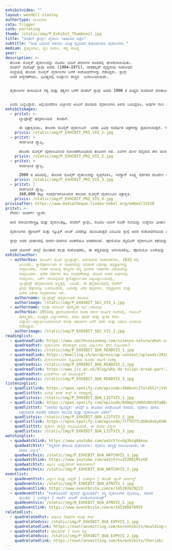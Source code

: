 ```yaml
---
exhibitvideo: ""
layout: wendell-stanley
authortype: ಮೂಲಗಳು
cata: trigger
catb: narrating
thumb: /static/img/P_Exhibit_Thumbnail.jpg
title: "ವೆಂಡೆಲ್‌ ಸ್ಟಾನ್ಲೇ: ವೈರಾಣು ಇತಿಹಾಸದ ಚಿತ್ರಣ"
subtitle: "ಸಾವು ಬದುಕಿನ ನಡುವಣ ವಿಚಿತ್ರ ಸ್ವಭಾವದ ಕುತೂಹಲಕಾರಿ ವೈರಾಣುಗಳು "
medium: ಪ್ರತಿಕೃತಿಗಳು, ದ್ವನಿ ಸುರುಳಿ, ಪಠ್ಯ ಸಾಹಿತ್ಯ
year: --
description: >-
  ತಂಬಾಕು ಮೊಸೈಕ್‌ ವೈರಾಣುವನ್ನು ಮೊದಲ ಬಾರಿಗೆ ಹರಳುಗಳ ರೂಪದಲ್ಲಿ ಘನೀಕರಿಸಲಾಯಿತು. 
  ವೆಂಡೆಲ್‌ ಮೆರೆಡಿಥ್‌ ಸ್ಟಾನ್ಲೇ ಅವರು (1904–1971), ರಾಕೆಫೆಲ್ಲರ್‌ ವೈದ್ಯಕೀಯ ಸಂಶೋಧನ
  ಸಂಸ್ಥೆಯಲ್ಲಿ ತಂಬಾಕು ಮೊಸೈಕ್‌ ವೈರಾಣುಗಳ ಬಗೆಗೆ ಸಂಶೋಧನೆಗಳನ್ನು ನೆಡೆಸಿದ್ದರು. ಸ್ಟಾನ್ಲೇ
  ಅವರ ಅನ್ವೇಷಣೆಯು, ಭವಿಷ್ಯದಲ್ಲಿ ಸೂಕ್ಷಾಣು ಶಾಸ್ತ್ರದ  ಬುನಾದಿಯಾಯಿತು.  


  ವೈರಾಣುಗಳ ರಾಸಾಯನಿಕ ಸತ್ವ ಮತ್ತು ತತ್ವಗಳ ಬಗೆಗೆ ವೆಂಡೆಲ್‌ ಸ್ಟಾನ್ಲೇ ಅವರು 1900 ರ ಮಧ್ಯದ ಸುಮಾರಿಗೆ ಮಾತಾಡಿರುವ ದ್ವನಿ ಸುರುಳಿಯನ್ನು ಆಲಿಸಿ, ಇತಿಹಾಸವನ್ನೇ ಬದಲಾಯಿಸಿದ ವೈರಾಣುಗಳ ಬಗೆಗೆ ತಿಳಿದುಕೊಳ್ಳಿ.


  ಎಂದು ಬಣ್ಣಿಸಿದ್ದಾರೆ. ಅಲ್ಲಿಯವರೆಗೂ ವಿಜ್ಞಾನದ ಅರಿವಿಗೆ ಹಲವಾರು ವೈರಾಣುಗಳು ತಿಳಿದು ಬಂದಿದ್ದರೂ, ಅವುಗಳ ಗುಣ ಸ್ವಭಾವ ಮತ್ತು ರಾಸಾಯನಿಕ ತತ್ವಗಳ ಜ್ಙಾನ ಇನ್ನೂ ನಿಗೂಢವಾಗಿತ್ತು.  ಸ್ಟಾಂಲಿ ಅವರ ಸಂಶೋಧನೆಯು ವೈಜ್ಞಾನಿಕ ಸಮೂಹದಲ್ಲಿ ಹೊಸ ಅಲೆಗಳನ್ನು ಎಬ್ಬಿಸಿತ್ತು, ವೈರಾಣು ಅನುವಂಶಿಕತೆಯ ಅಧ್ಯಯನದ ಹೊಸ ಹಾದಿ ತೆರೆದಿತ್ತು. ಭವಿಷ್ಯದಲ್ಲಿ 1946 ರಲ್ಲಿ ರಾಸಾಯನಿಕ ಶಾಸ್ತ್ರದ ಕ್ಷೇತ್ರದಲ್ಲಿ, ಸಹ ಭಾಗಿತ್ವ ನೊಬೆಲ್‌ ಪುರಸ್ಕಾರವೂ ಸ್ಟಾಂಲಿಯವರಿಗೆ ಲಭಿಸಿತು.
exhibitimages:
  - pritxt: >-
      ಬ್ಯಾಂಕ್ರಾಫ್ಟ್‌ ಪುಸ್ತಕಾಲಯದ  ಕೊಡುಗೆ. 

      ಈ ಚಿತ್ರಾಕೃತಿಯು, ತಂಬಾಕು ಮೊಸೈಕ್‌ ವೈರಾಣುವಿನ  ಎರಡು ವಿವಿಧ ಸಂವರ್ಧಿತ ಚಿತ್ರಗಳನ್ನು ಪ್ರತಿಬಿಂಬಿಸುತ್ತವೆ. ಇಲೆಕ್ಟ್ರಾನ್‌ ಸೂಕ್ಷ್ಮ ದರ್ಶಕದ ಮುಖೇಣ, 20,000 ಪಟ್ಟು ಸಂವರ್ಧನಗೊಳಿಸಿದರೂ ಈ ವೈರಾಣುವನ್ನು ನೋಡುವುದು ಕಷ್ಟ ಸಾಧ್ಯವಾಗಿದೆ.  ವೆಂಡೆಲ್‌ ಸ್ಟಾನ್ಲೇ ಅವರು, ವೈರಾಣುವನ್ನು ಘನೀಕರಿಸಿದ 13 ವರ್ಷಗಳ ನಂತರ 1948 ಇಸವಿಯಲ್ಲಿ ಈ ಛಾಯಾಚಿತ್ರವನ್ನು ತೆಗೆಯಲಾಗಿದೆ. ಈ ಸಂವರ್ಧಕ ಚಿತ್ರಾಕೃತಿಗಳ ವಿನಃ ವೈರಾಣುಗಳು ಒಳಗೊಂಡಿರುವ ಕಣಗಳನ್ನು ಪತ್ತೆ ಹಚ್ಚುವುದು, ವೈಜ್ಞಾನಿಕ ಇತಿಹಾಸದಲ್ಲಿ ಅದ್ಭುತ ಚಮತ್ಕಾರವೇ ಆಗಿತ್ತು. ವೈರಾಣುಗಳು ಪ್ರೋಟೀನ್ಸ್‌ ಮತ್ತು ರೈಬೋ ನ್ಯೂಕ್ಲಿಕ್‌ ಆಸಿಡ್‌ ಹೊಂದಿರುತ್ತವೆ ಎಂಬ ಸ್ಟಾನ್ಲೇ ಅವರ ಅನ್ವೇಷಣೆಯು, ಭವಿಷ್ಯದಲ್ಲಿ ವೈರಾಣುಶಾಸ್ತ್ರದ ಬುನಾದಿಯಾಯಿತು.
    privis: /static/img/P_EXHIBIT_PRI_VIS_1.jpg
  - pritxt: >
      ಸಾರ್ವಜನಿಕ ವ್ಯಾಪ್ತಿ. 

      ತಂಬಾಕು ಮೊಸೈಕ್‌ ವೈರಾಣುವಿನಿಂದ ಸೋಂಕಿತಗೊಂಡಿರುವ ತಂಬಾಕಿನ ಗಿಡ. ಎಲೆಗಳ ಮೇಲೆ ಹಬ್ಬಿರುವ ತೆಳು ಹಸಿರು ಬಣ್ಣದ ಹಂದರದ ಮೂಲಕ ಗುರಿತಿಸಬಹುದಾಗಿದೆ.  
    privis: /static/img/P_EXHIBIT_PRI_VIS_2.jpg
  - pritxt: >
      ಸಾರ್ವಜನಿಕ ವ್ಯಾಪ್ತಿ.

      2000 ರ ಆದಿಯಲ್ಲಿ, ತಂಬಾಕು ಮೊಸೈಕ್‌ ವೈರಾಣುವನ್ನು ಸ್ವಚ್ಛಗೊಳಿಸಿ, ಇಲೆಕ್ಟ್ರಾನ್‌ ಸೂಕ್ಷ್ಮ ದರ್ಶಕದ ಮುಖೇಣ ತೆಗೆದಿರುವ ಚಿತ್ರಾಕೃತಿ.
    privis: /static/img/P_EXHIBIT_PRI_VIS_3.jpg
  - pritxt: |
      ಸಾರ್ವಜನಿಕ ವ್ಯಾಪ್ತಿ.
      160,000 ಪಟ್ಟು ಸಂವರ್ಧನಗೊಳಿಸಿರುವ ತಂಬಾಕು ಮೊಸೈಕ್‌ ವೈರಾಣುವಿನ ಚಿತ್ರಾಕೃತಿ. 
    privis: /static/img/P_EXHIBIT_PRI_VIS_4.jpg
privisafter: https://www.mediatheque.lindau-nobel.org/embed/31538
pritxt: >-
  ಗೌರವ: ಆಂಡೆರ್ಸ್‌ ಬ್ಯಾರೆನಿ 

  ಜೀವ ರಸಾಯನಶಾಸ್ತ್ರಜ್ಞ ಮತ್ತು ವೈರಾಣುತಜ್ಞ, ವೆಂಡೆಲ್‌ ಸ್ಟಾನ್ಲೇ, ಮೊದಲ ಬಾರಿಗೆ ಲಿಂಡೌ ಸಬೆಯನ್ನು ಉದ್ದೇಶಿಸಿ ಭಾಷಣ ಮಾಡುತ್ತಿದ್ದರು.  ಯುವ ವಿದ್ಯಾರ್ಥಿಗಳಿಂದ ಹಿಡಿದು ನೋಬಲ್‌ ಪುರಸ್ಕಾರಕ್ಕಾಗಿ ಸ್ಪರ್ಧಿಸುವಂತಹ ನಿಪುಣರ ವರೆಗೂ ವಿವಿಧ ಬಗೆಯ ಪ್ರೇಕ್ಷಕರನ್ನು ಉದ್ದೇಶಿಸಿ ಮಾತನಾಡಬೇಕಿತ್ತು. ವೈರಾಣುಗಳಂತಹ ಕ್ಲಿಷ್ಟಕರ ವಿಷಯ ವಸ್ತುವನ್ನು ಸಹ ಎಷ್ಟು ಸರಳವಾಗಿ ಬಣ್ಣಿಸಿದ್ದಾರೆ ಎಂಬುದನ್ನು ಇಂದಿಗೂ ಅವರ ದ್ವನಿ ಮುದ್ರಿಕೆಯಿಂದ ಅರಿಯ ಬಹುದು. (ಡಾ.ಲಿವಿಂಗ್‌ ಸ್ಟೋನ್‌ ಅನ್ನು ಹಡುಕುವ ಅನ್ವೇಷಕರಂತೆ) 1930 ರಲ್ಲಿ ವೈರಾಣುಗಳ ಅನ್ವೇಷಣೆಯಿಂದ ಹಿಡಿದು ಎಲ್ಲ ಹಂತಗಳನ್ನೂ ವಿವರಿಸುತ್ತಾರೆ, ನಂತರ ತಾವು ಸಂಸ್ಕರಿಸಿ ಘನೀಕರಿಸಿದ ಮೊದಲ ವೈರಾಣು 'ಟೊಬ್ಯಾಕೋ ಮೊಸ್ಯಾಕ್‌ ವೈರಾಣು' ವಿನ  ಬಗೆಗೆ ವಿವರಣೆ ನೀಡುತ್ತಾರೆ. 

  ವೈರಾಣುಗಳು ಪ್ರೋಟೀನ್‌ ಮತ್ತು ನ್ಯೂಕ್ಲಿಕ್‌ ಆಸಿಡ್‌ ಎರಡನ್ನೂ ಹೊಂದಿರುತ್ತವೆ ಎಂಬುದು ಸ್ಟಾನ್ಲೆ ಅವರ ಸಂಶೋಧನೆಯಿಂದ ತಿಳಿದು ಬಂದಿದೆ.  ಜೀವ ಕೋಶಗಳ ಹೊರಗಿದ್ದರೆ,  ವೈರಾಣುಗಳು ನಿರ್ಜೀವಿಗಳಂತೆ ವರ್ತಿಸುತ್ತವೆ, ಅವು ಬೆಳೆಯುವುದಿಲ್ಲ. ಆದ್ದರಿಂದ ವೈರಾಣುಗಳನ್ನು ಜೀವಿಗಳೆಂದು ಪರಿಗಣಿಸಬೇಕೇ ಇಲ್ಲವೇ ಎಂಬ ಪ್ರಶ್ನೆ ಹುಟ್ಟುತ್ತದೆ. ಅರಿಸ್ಟಾಟಲ್ ನ ಸಿದ್ಧಾಂತದ ಪ್ರಕಾರ ಜೀವ ಮತ್ತು ನಿರ್ಜೀವ ವಸ್ತುಗಳ ನಡುವೆ ಖಡಾಖಂಡಿತವಾದ ವಿಭಿನ್ನತೆ ಇದೆಯೇ ಎಂಬ ಸಂಶಯದ ಪ್ರಶ್ನೆಯನ್ನು ಸ್ಟಾನ್ಲೇ ಪುನಃ ಕೇಳುತ್ತಾರೆ. ಸ್ಟಾನ್ಲೇ ಅವರು ವಿವರಿಸುವಂತೆ, ಟಿ.ಎಂ.ವಿ ವೈರಾಣುವಿನ ಕಾರ್ಯ ಚಟುವಟಿಕೆ, ಬೆಳವಣಿಗೆ ಕೇವಲ ಸೂಕ್ಷ್ಮಾಣುಗಳ ಗುಣ ಲಕ್ಞಣಗಳನ್ನು ಅವಲಂಬಿಸಿದೆ ಎಂಬುದು ಇವರ ಸಂಸೋಧನೆಯಿಂದಲೇ ತಿಳಿದು ಬಂದಿರುವ ಸಂಗತಿ. ಈ ಸಂದರ್ಭದಲ್ಲಿ, ಆಲ್‌ ಫ್ರೆಡ್‌ ನೋಬಲ್‌ ಅವರು – “ಜೀವಿಗಳಲ್ಲಿರುವ ಅಣು-ಕಣಗಳು ಜೀವಂತವಾಗಿಯೂ ನಿರ್ಜೀವ ವಸ್ತುಗಳಲ್ಲಿ ಇರುವ ಅಣು-ಕಣಗಳು ಜೀವಹೀನವಾಗಿಯೂ ಇರುತ್ತವೆಯೇ“ ಎಂಬ ಮೂಲಭೂತ ಪ್ರಶ್ನೆಯನ್ನು ಮಾಡಿದ್ದಾರೆ.

  ಸ್ಟಾನ್ಲೇ ಅವರ ಭಾಷಣದಲ್ಲಿ ಜೀವನ-ಮರಣದ ಚಿಂತನೆಯೂ ಅಡಕವಾಗಿದೆ. ಪೋಲಿಯೋ ಮ್ಯೆಲಿಟಸ್‌ ವೈರಾಣುವಿನ ಕಥೆಯನ್ನು ಮತ್ತು ಪೋಲಿಯೋ ರೋಗಕ್ಕೆ ಸುರಕ್ಷಿತ ಲಸಿಕೆಯ ಉತ್ಪಾದನೆಯ ಬಗೆಯನ್ನು ಇಲ್ಲಿ ವಿಚರ್ಶಿಸುತ್ತಾರೆ. 1940 ಮತ್ತು 1950 ರ ದಶಕಗಳಲ್ಲಿ, ಸಂಯುಕ್ತ ರಾಜ್ಯಗಳಲ್ಲಿ, ಪೋಲಿಯೋ ರೋಗವು ವ್ಯಾಪಕವಾಗಿ ಹರಡಿತ್ತು. ಸಾಮಾನ್ಯ ವೈಜ್ಞಾನಿಕ ಪದ್ಧತಿಯ ಪ್ರಕಾರ ಪ್ರತಿಯೊಂದು ಸಣ್ಣ ಅನ್ವೇಷಣೆಯನ್ನು ಸಹ ಅನ್ಯ ವಿಜ್ಞಾನಿಗಳ ವಿಮರ್ಶೆಗಾಗಿ ಪ್ರಕಾಶಿಸುತ್ತಾರೆ.

  ಆದರೆ ಜೋನಸ್‌ ಸಾಲ್ಕ್‌ ಮುಂತಾದ ಕೆಲವು ಸಂಶೋಧಕರು, ಈ ಪದ್ಧತಿಯನ್ನು ಅನುಸರಿಸಲಿಲ್ಲ. ಪೋಲಿಯೋ ಲಸಿಕೆಯನ್ನು ಉತ್ಪಾದಿಸುವ ಭರದಲ್ಲಿ, ಸಂಶೋಧನೆಯ ಆಗು ಹೋಗುಗಳನ್ನು ಮತ್ತು ಸಂಬಂಧಿಸಿದ ಪರಿಣಾಮಗಳನ್ನು ಕೆಲವೇ ಜನರ ಸೀಮಿತ ಸಮಿತಿಯಲ್ಲಿ ನಿರ್ಣಯಿಸಲಾಗಿತ್ತು. ಇದರ ಫಲಸ್ವರೂಪವಾಗಿ, ಕೆಲವು ಗಂಭೀರವಾದ ತಪ್ಪು ನಿರ್ಧಾರಗಳನ್ನು ತೆಗೆದುಕೊಂಡಿದ್ದರು. ಮಕ್ಕಳಿಗೆ ಕೊಡುತ್ತಿದ್ದ ಈ ಫೋಲಿಯೋ ಲಸಿಕೆಯಿಂದಾಗಿ ಹಲವು ಮಕ್ಕಳು ಸಂಧಿವಾತ /ಲಕ್ವ ರೋಗಕ್ಕೆ ತುತ್ತಾದರು. ಈ ತಪ್ಪುಗಳನ್ನು ಸರಿ ಪಡಿಸುವ ಕಾಲಕ್ಕೆ, ವಿವಿಧ ಸಂಶೋಧನೆ ಮತ್ತು ಉತ್ಪಾದನೆ ಗುಂಪುಗಳ ನಡುವೆ ಸ್ಪರ್ಧೆ ಉಂಟಾಯಿತು. ಸ್ಟಾನ್ಲೇ ಅವರು ಇಂತಹ ಒಂದು ಗುಂಪುಗಳಲ್ಲಿ ಸಕ್ರಿಯ ಪಾತ್ರ ವಹಿಸಿದ್ದರು. ಸ್ಟಾನ್ಲೇ ಲಿಂಡಾ ಸಭೆಯನ್ನು ಉದ್ದೇಶಿಸಿ ಮಾತನಾಡುವ ಕಾಲಕ್ಕೆ, ಈ ಸ್ಪರ್ಧೆಯಲ್ಲಿ ಸಾಲ್ಕ್‌ ಅವರ ಲಸಿಕೆಯು ತೆರ್ಗಡೆಯಾಗಿ 1955 ಹೊತ್ತಿಗೆ ವಿಶ್ವದೆಲ್ಲೆಡೆ ಪ್ರಯೋಗಕ್ಕೆ ಬಂದಿತ್ತು!
exhibitauthor:
  - authorbio: ಹುಬರ್ಟ್‌ ಹೂವೆ ಬ್ಯಾಂಕ್ರಾಫ್ಟ್‌, ಅಮೇರಿಕಾದ ಇತಿಹಾಸಕಾರರು, 1832 ರಲ್ಲಿ
      ಜನಿಸಿದರು. ಕ್ಯಾಲಿಫೋರ್ನಿಯಾ ದ ಇತಿಹಾಸವನ್ನು ಕುರಿತಂತೆ ಬಹಳಷ್ಟು ಹಸ್ತಪ್ರತಿಗಳನ್ನು
      ಸಂಗ್ರಹಿಸಿದರು. ನಂತರ ಸಂಯುಕ್ತ ರಾಜ್ಯಗಳ ಅನ್ಯ ಭಾಗಗಳ ಇತಿಹಾಸದ ವಿಷಯವನ್ನೂ
      ಸಂಗ್ರಹಿಸಿದರು. ಅನೇಕ ವರ್ಷಗಳ ಕಾಲ ಸಂಗ್ರಹಣೆಯನ್ನು ಮಾಡಿದ ನಂತರ ಅವುಗಳನ್ನು
      ಸಂರಕ್ಷಿಸಲು, ಬರ್ಕ್ ಲೇಯಲ್ಲಿರುವ ಕ್ಯಾಲಿಫೋರ್ನಿಯಾ ವಿಶ್ವವಿದ್ಯಾಲಯದಲ್ಲಿ,
      ಬ್ಯಾಂಕ್ರಾಫ್ಟ್‌ ಪುಸ್ತಕಾಲಯವು ಅಸ್ಥಿತ್ವಕ್ಕೆ  ಬಂದಿದೆ. ಈ ಪುಸ್ತಕಾಲಯದಲ್ಲಿ ವೆಂಡೆಲ್‌
      ಸ್ಟಾನ್ಲೇ ಪತ್ರಗಳನ್ನೂ ಒಳಗೊಂಡಂತೆ, ಬಹಳಷ್ಟು ವಿರಳ ಪುಸ್ತಕಗಳು, ಹಸ್ತಪ್ರತಿಗಳು ಮತ್ತು
      ಅನೇಕ ವಿಶೇಷ ಸಂಗ್ರಹಣಗಳು ಇವೆ.
    authorname: ಬ್ಯಾಂಕ್ರಾಫ್ಟ್‌ ಪುಸ್ತಕಾಲಯದ ಪರಿಚಯ
    authorimage: /static/img/P_EXHIBIT_SEC_VIS_1.jpg
  - authorname: ಲಿಂಡಾ ನೋಬಲ್ ಪುರಸ್ಕೃತರ ಸಭೆ –ಪರಿಚಯ
    authorbio: 1951ರಲ್ಲಿ ಪ್ರಾರಂಭವಾಗಿರುವ ಲಿಂಡಾ ಸರಣೀ ವಾರ್ಷಿಕ ಸಭೆಗಳಲ್ಲಿ, ನೋಬಲ್‌
      ಪುರಸ್ಕೃತರು, ಭವಿಷ್ಯದ ವಿಜ್ಞಾನಿಗಳಾದ, ಪದವಿ ಪೂರ್ವ ಮತ್ತು ಸ್ನಾತಕ ಪದವಿ
      ವಿದ್ಯಾರ್ಥಿ-ವಿದ್ಯಾರ್ಥಿನಿಯರೊಂದಿಗೆ ಹಲವು ವಿಷಯಗಳ ಬಗೆಗೆ ಚರ್ಚೆ ಮತ್ತು ವಿಷಯ ವಿನಿಮಯ
      ನೆಡೆಸುತ್ತಾರೆ.
    authorimage: /static/img/P_EXHIBIT_SEC_VIS_2.jpg
readinglist:
  - quadreadlink: https://www.smithsonianmag.com/science-nature/what-are-viruses-history-tobacco-mosaic-disease-180974480/
    quadreadtxt: ವೈರಾಣುಗಳು ಹೇಗಿರುತ್ತವೆ ಎಂದು ವಿಜ್ಞಾನಿಗಳು ಹೇಗೆ ಉಹಿಸಿದರು?
    quadreadvis: /static/img/P_EXHIBIT_QUA_READVIS_1.jpg
  - quadreadlink: https://moelling.ch/wordpress/wp-content/uploads/2018/01/Rev_Roum-_Tulipomania-3.pdf
    quadreadtxt: ವೈರಾಣುಗಳಿಂದಾಗಿ ಸೃಷ್ಟಿಯಾದ ಮೊದಲ ಆರ್ಥಿಕ ಸಂಕಷ್ಟ
    quadreadvis: /static/img/P_EXHIBIT_QUA_READVIS_2.jpg
  - quadreadlink: https://www.jic.ac.uk/blog/why-do-tulips-break-part-2/
    quadreadtxt: ಟುಲಿಪ್‌ಗಳು ಏಕೆ ಬಿರಿಯುತ್ತವೆ?
    quadreadvis: /static/img/P_EXHIBIT_QUA_READVIS_3.jpg
listeninglist:
  - quadlistlink: https://open.spotify.com/episode/40AbuVcZfal45SJrjtV8HL
    quadlisttxt: ಎಲೆಯ ಪಾಡ್‌ ಕಾಸ್ಟ್‌ ನ ನೇಪಥ್ಯದಲ್ಲಿ
    quadlistvis: /static/img/P_EXHIBIT_QUA_LISTVIS_1.jpg
  - quadlistlink: https://open.spotify.com/episode/040ApYzHOdzNXc6YaBEcv9
    quadlisttxt: "ಜೀವನದ ವೈವಿದ್ಯತೆ: ಜೇಮ್ಸ್‌ ಏ ಶಾಪಿರೋ ಅವರೊಂದಿಗೆ ಸಂವಾದ. ವೈರಾಣು ಹಾಗೂ
      ಆಶ್ರಯದಾತ ಕೋಶದ ನಡುವಣ ಸಂಬಂಧ ಮತ್ತು ವೈರಾಣುವಿನ ವಿಕಸನ"
    quadlistvis: /static/img/P_EXHIBIT_QUA_LISTVIS_2.jpg
  - quadlistlink: https://open.spotify.com/episode/7lffU7fLQSNsDxUy65WxDi
    quadlisttxt: ವೈರಾಣು ಶಾಸ್ತ್ರಕ್ಕೆ ಸಂಬಂಧಿಸಿದಂತೆ, ಈ ವಾರದ ವಿನ್ಯಾಸ
    quadlistvis: /static/img/P_EXHIBIT_QUA_LISTVIS_3.jpg
watchinglist:
  - quadwatchlink: https://www.youtube.com/watch?v=Ug3ksg8Aksw
    quadwatchtxt: "ಸಸ್ಯಗಳಿಗೆ ತಗಲುವ ವೈರಾಣುಗಳು: ವೈರಾಣು ಶಾಸ್ತ್ರಕ್ಕೆ ಸಂಬಂಧಿಸಿದಂತೆ, ಈ
      ವಾರದ ವಿನ್ಯಾಸ"
    quadwatchvis: /static/img/P_EXHIBIT_QUA_WATCHVIS_1.jpg
  - quadwatchlink: https://www.youtube.com/watch?v=I5ZR0jMlxX0
    quadwatchtxt: ಆರ್ಥಿಕ ಬುದ್ಬುದಗಳಿಗೆ ಕಾರಣಗಳೇನು?
    quadwatchvis: /static/img/P_EXHIBIT_QUA_WATCHVIS_2.jpg
eventlist:
  - quadeventtxt: ವಿಜ್ಞಾನ ಮತ್ತು ವೀಕ್ಞಣೆ | ಉಪನ್ಯಾಸ | ಡೇವಿಡ್‌ ಜ್ಹಾನ್‌ ಆರ್ನಾಲ್ಡ್‌
    quadeventvis: /static/img/P_EXHIBIT_QUA_ATNVIS_1.jpg
    quadeventlink: https://www.eventbrite.com/e/145397629223
  - quadeventtxt: "ಕಂಟೇಜಿಯಮ್ ವೈವಮ್‌ ಫ್ಲುಯಿಡಮ್‌: ಸಸ್ಯ ವೈರಾಣುಗಳು ವೈರಿಗಳಲ್ಲ, ಸಹಚರ
      ಸ್ನೇಹಿತರು | ಉಪನ್ಯಾಸ | ಜಾರ್ಜ್‌ ಪೀಟರ್‌ ಲೊಮೊನೋಸೊಫ್ಫ್‌"
    quadeventvis: /static/img/N_EXHIBIT_QUA_ATNVIS_2.jpg
    quadeventlink: https://www.eventbrite.com/e/145398876955
relatedlist:
  - quadrelatedtxt: ಆಧುನಿಕ ಔಷಧಗಳ ರೂಪು ರೇಖೆ
    quadrelatedvis: /static/img/P_EXHIBIT_QUA_EXPVIS_1.jpg
    quadrelatedlink: https://nowtransmitting.com/kn/exhibits/moulding-modern-medicine/
  - quadrelatedtxt: ಥೇರಿಯಾಕ್‌ | ರೋಗ ನಕ್ಷೆ
    quadrelatedvis: /static/img/P_EXHIBIT_QUA_EXPVIS_2.jpg
    quadrelatedlink: https://nowtransmitting.com/kn/exhibits/theriak/
---
```

